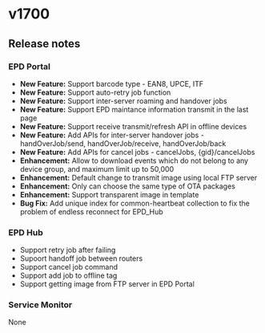 # v1700

## Release notes

### EPD Portal

* **New Feature:** Support barcode type - EAN8, UPCE, ITF
* **New Feature:** Support auto-retry job function
* **New Feature:** Support inter-server roaming and handover jobs
* **New Feature:** Support EPD maintance information transmit in the last page
* **New Feature:** Support receive transmit/refresh API in offline devices
* **New Feature:** Add APIs for inter-server handover jobs - handOverJob/send, handOverJob/receive, handOverJob/back
* **New Feature:** Add APIs for cancel jobs - cancelJobs, {gid}/cancelJobs
* **Enhancement:** Allow to download events which do not belong to any device group, and maximum limit up to 50,000
* **Enhancement:** Default change to transmit image using local FTP server
* **Enhancement:** Only can choose the same type of OTA packages
* **Enhancement:** Support transparent image in template
* **Bug Fix:** Add unique index for common-heartbeat collection to fix the problem of endless reconnect for EPD\_Hub

### EPD Hub

* Support retry job after failing
* Supoort handoff job between routers
* Support cancel job command
* Support add job to offline tag
* Support getting image from FTP server in EPD Portal

### Service Monitor

None
